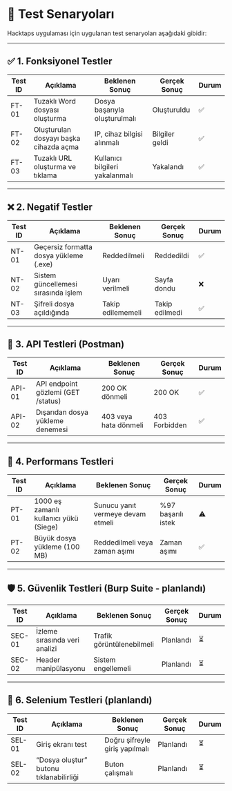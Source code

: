 # 🧪 Test Senaryoları

Hacktaps uygulaması için uygulanan test senaryoları aşağıdaki gibidir:

---

## ✅ 1. Fonksiyonel Testler

| Test ID | Açıklama | Beklenen Sonuç | Gerçek Sonuç | Durum |
|---------|----------|----------------|---------------|--------|
| FT-01 | Tuzaklı Word dosyası oluşturma | Dosya başarıyla oluşturulmalı | Oluşturuldu | ✅ |
| FT-02 | Oluşturulan dosyayı başka cihazda açma | IP, cihaz bilgisi alınmalı | Bilgiler geldi | ✅ |
| FT-03 | Tuzaklı URL oluşturma ve tıklama | Kullanıcı bilgileri yakalanmalı | Yakalandı | ✅ |

---

## ❌ 2. Negatif Testler

| Test ID | Açıklama | Beklenen Sonuç | Gerçek Sonuç | Durum |
|---------|----------|----------------|---------------|--------|
| NT-01 | Geçersiz formatta dosya yükleme (.exe) | Reddedilmeli | Reddedildi | ✅ |
| NT-02 | Sistem güncellemesi sırasında işlem | Uyarı verilmeli | Sayfa dondu | ❌ |
| NT-03 | Şifreli dosya açıldığında | Takip edilememeli | Takip edilmedi | ✅ |

---

## 🔄 3. API Testleri (Postman)

| Test ID | Açıklama | Beklenen Sonuç | Gerçek Sonuç | Durum |
|---------|----------|----------------|---------------|--------|
| API-01 | API endpoint gözlemi (GET /status) | 200 OK dönmeli | 200 OK | ✅ |
| API-02 | Dışarıdan dosya yükleme denemesi | 403 veya hata dönmeli | 403 Forbidden | ✅ |

---

## 🔁 4. Performans Testleri

| Test ID | Açıklama | Beklenen Sonuç | Gerçek Sonuç | Durum |
|---------|----------|----------------|---------------|--------|
| PT-01 | 1000 eş zamanlı kullanıcı yükü (Siege) | Sunucu yanıt vermeye devam etmeli | %97 başarılı istek | ⚠️ |
| PT-02 | Büyük dosya yükleme (100 MB) | Reddedilmeli veya zaman aşımı | Zaman aşımı | ✅ |

---

## 🛡️ 5. Güvenlik Testleri (Burp Suite - planlandı)

| Test ID | Açıklama | Beklenen Sonuç | Gerçek Sonuç | Durum |
|---------|----------|----------------|---------------|--------|
| SEC-01 | İzleme sırasında veri analizi | Trafik görüntülenebilmeli | Planlandı | ⏳ |
| SEC-02 | Header manipülasyonu | Sistem engellemeli | Planlandı | ⏳ |

---

## 🤖 6. Selenium Testleri (planlandı)

| Test ID | Açıklama | Beklenen Sonuç | Gerçek Sonuç | Durum |
|---------|----------|----------------|---------------|--------|
| SEL-01 | Giriş ekranı test | Doğru şifreyle giriş yapılmalı | Planlandı | ⏳ |
| SEL-02 | “Dosya oluştur” butonu tıklanabilirliği | Buton çalışmalı | Planlandı | ⏳ |
